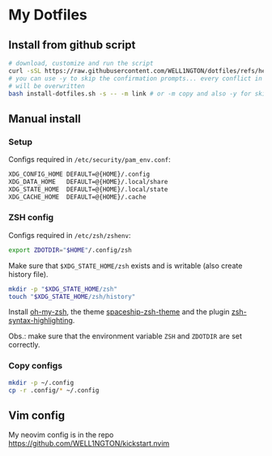 # My Dotfiles

## Install from github script

```sh
# download, customize and run the script
curl -sSL https://raw.githubusercontent.com/WELL1NGTON/dotfiles/refs/heads/main/install-dotfiles.sh -o install-dotfiles.sh
# you can use -y to skip the confirmation prompts... every conflict in .config
# will be overwritten
bash install-dotfiles.sh -s -- -m link # or -m copy and also -y for skipping confirmation
```

## Manual install

### Setup

Configs required in `/etc/security/pam_env.conf`:

```sh
XDG_CONFIG_HOME DEFAULT=@{HOME}/.config
XDG_DATA_HOME   DEFAULT=@{HOME}/.local/share
XDG_STATE_HOME  DEFAULT=@{HOME}/.local/state
XDG_CACHE_HOME  DEFAULT=@{HOME}/.cache
```

### ZSH config

Configs required in `/etc/zsh/zshenv`:

```sh
export ZDOTDIR="$HOME"/.config/zsh
```

Make sure that `$XDG_STATE_HOME/zsh` exists and is writable (also create history
file).

```sh
mkdir -p "$XDG_STATE_HOME/zsh"
touch "$XDG_STATE_HOME/zsh/history"
```

Install [oh-my-zsh](https://ohmyz.sh/), the theme
[spaceship-zsh-theme](https://github.com/spaceship-prompt/spaceship-prompt) and
the plugin
[zsh-syntax-highlighting](https://github.com/zsh-users/zsh-syntax-highlighting).

Obs.: make sure that the environment variable `ZSH` and `ZDOTDIR` are set
correctly.

### Copy configs

```sh
mkdir -p ~/.config
cp -r .config/* ~/.config
```

## Vim config

My neovim config is in the repo <https://github.com/WELL1NGTON/kickstart.nvim>
